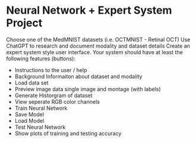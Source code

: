 

# Neural Network + Expert System Project
Choose one of the MedMNIST datasets (i.e. OCTMNIST - Retinal OCT)
Use ChatGPT to research and document modality and dataset details
Create an expert system style user interface.
Your system should have at least the following features (buttons):

* Instructions to the user / help
* Background Informaiton about dataset and modality
* Load data set
* Preview image data single image and montage (with labels)
* Generate Historgram of dataset
* View seperate RGB color channels
* Train Neural Network
* Save Model
* Load Model
* Test Neural Network
* Show plots of training and testing accuracy
